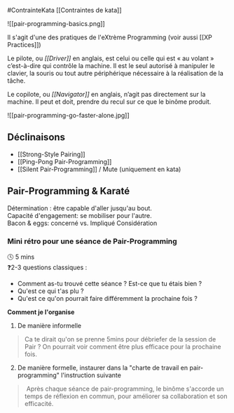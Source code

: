 #ContrainteKata [[Contraintes de kata]]

![[pair-programming-basics.png]]

Il s'agit d'une des pratiques de l'eXtrème Programming (voir aussi [[XP Practices]])

Le pilote, ou _[[Driver]]_ en anglais, est celui ou celle qui est « au volant » c’est-à-dire qui contrôle la machine. Il est le seul autorisé à manipuler le clavier, la souris ou tout autre périphérique nécessaire à la réalisation de la tâche.

Le copilote, ou _[[Navigator]]_ en anglais, n’agit pas directement sur la machine. Il peut et doit, prendre du recul sur ce que le binôme produit.

![[pair-programming-go-faster-alone.jpg]]
## Déclinaisons
- [[Strong-Style Pairing]]
- [[Ping-Pong Pair-Programming]]
- [[Silent Pair-Programming]] / Mute (uniquement en kata)

## Pair-Programming & Karaté 

Détermination : être capable d'aller jusqu'au bout.  
Capacité d'engagement: se mobiliser pour l'autre.  
Bacon & eggs: concerné vs. Impliqué
Considération

### Mini rétro pour une séance de Pair-Programming
🕓 5 mins  
❓2-3 questions classiques :  
- Comment as-tu trouvé cette séance ? Est-ce que tu étais bien ?
- Qu'est ce qui t'as plu ?
- Qu'est ce qu'on pourrait faire différemment la prochaine fois ?

**Comment je l'organise**  
1. De manière informelle  
> Ca te dirait qu'on se prenne 5mins pour débriefer de la session de Pair ? On pourrait voir comment être plus efficace pour la prochaine fois.

2. De manière formelle, instaurer dans la "charte de travail en pair-programming" l'instruction suivante  
>  Après chaque séance de pair-programming, le binôme s'accorde un temps de réflexion en commun, pour améliorer sa collaboration et son efficacité.